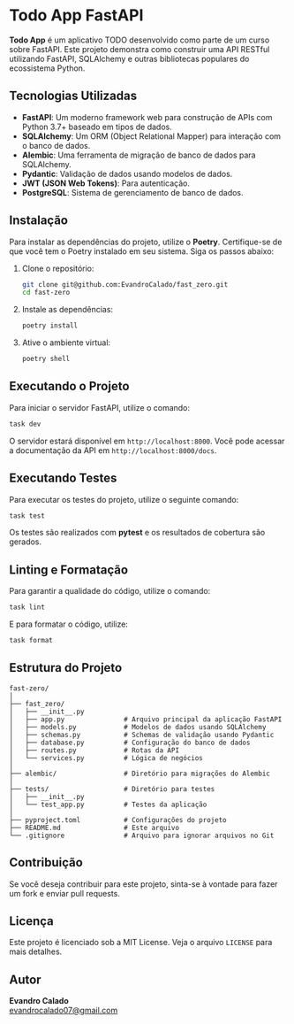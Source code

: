 # Todo App FastAPI

**Todo App** é um aplicativo TODO desenvolvido como parte de um curso sobre FastAPI. Este projeto demonstra como construir uma API RESTful utilizando FastAPI, SQLAlchemy e outras bibliotecas populares do ecossistema Python.

## Tecnologias Utilizadas

- **FastAPI**: Um moderno framework web para construção de APIs com Python 3.7+ baseado em tipos de dados.
- **SQLAlchemy**: Um ORM (Object Relational Mapper) para interação com o banco de dados.
- **Alembic**: Uma ferramenta de migração de banco de dados para SQLAlchemy.
- **Pydantic**: Validação de dados usando modelos de dados.
- **JWT (JSON Web Tokens)**: Para autenticação.
- **PostgreSQL**: Sistema de gerenciamento de banco de dados.

## Instalação

Para instalar as dependências do projeto, utilize o **Poetry**. Certifique-se de que você tem o Poetry instalado em seu sistema. Siga os passos abaixo:

1. Clone o repositório:
   ```bash
   git clone git@github.com:EvandroCalado/fast_zero.git
   cd fast-zero
   ```

2. Instale as dependências:
   ```bash
   poetry install
   ```

3. Ative o ambiente virtual:
   ```bash
   poetry shell
   ```

## Executando o Projeto

Para iniciar o servidor FastAPI, utilize o comando:

```bash
task dev
```

O servidor estará disponível em `http://localhost:8000`. Você pode acessar a documentação da API em `http://localhost:8000/docs`.

## Executando Testes

Para executar os testes do projeto, utilize o seguinte comando:

```bash
task test
```

Os testes são realizados com **pytest** e os resultados de cobertura são gerados.

## Linting e Formatação

Para garantir a qualidade do código, utilize o comando:

```bash
task lint
```

E para formatar o código, utilize:

```bash
task format
```

## Estrutura do Projeto

```plaintext
fast-zero/
│
├── fast_zero/
│   ├── __init__.py
│   ├── app.py               # Arquivo principal da aplicação FastAPI
│   ├── models.py            # Modelos de dados usando SQLAlchemy
│   ├── schemas.py           # Schemas de validação usando Pydantic
│   ├── database.py          # Configuração do banco de dados
│   ├── routes.py            # Rotas da API
│   └── services.py          # Lógica de negócios
│
├── alembic/                 # Diretório para migrações do Alembic
│
├── tests/                   # Diretório para testes
│   ├── __init__.py
│   └── test_app.py          # Testes da aplicação
│
├── pyproject.toml           # Configurações do projeto
├── README.md                # Este arquivo
└── .gitignore               # Arquivo para ignorar arquivos no Git
```

## Contribuição

Se você deseja contribuir para este projeto, sinta-se à vontade para fazer um fork e enviar pull requests.

## Licença

Este projeto é licenciado sob a MIT License. Veja o arquivo `LICENSE` para mais detalhes.

## Autor

**Evandro Calado**  
[evandrocalado07@gmail.com](mailto:evandrocalado07@gmail.com)

